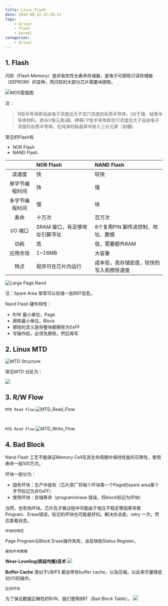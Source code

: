```yaml
---
title: Linux_Flash
date: 2018-08-22 22:20:13
tags:
    - driver
    - flash
    - kernel
categories:
    - driver
---
```


## 1. Flash
闪存（Flash Memory）是非易失性长寿命存储器，是电子可擦除只读存储器（EEPROM）的变种，而闪存的大部分芯片需要块擦除。

![MOS管插图](https://raw.githubusercontent.com/JShell07/jshell07.github.io/master/images/Linux_Flash/MOS%E7%AE%A1.png)

<!--more-->

注：
>N型半导体即自由电子浓度远大于空穴浓度的杂质半导体。(对于锗、硅类半导体材料，掺杂Ⅴ族元素(磷、砷等)
P型半导体即空穴浓度远大于自由电子浓度的杂质半导体。在纯净的硅晶体中掺入三价元素（如硼）

常见的Flash有
- NOR Flash
- NAND Flash

| | NOR Flash | NAND Flash |
| :-: | :- | :- |
| 读速度 | 快 | 较快 |
| 单字节编程时间 | 快 | 慢 |
| 多字节编程时间 | 慢 | 快 |
| 寿命 | 十万次 | 百万次 |
| I/O 端口 | SRAM 接口，有足够地址引脚寻址 | 8个复用PIN 脚传送控制、地址、数据 |
| 功耗 | 高 | 低，需要额外RAM |
| 应用市场 | 1~16MB | 大容量 |
| 特点 | 程序可在芯片内运行 | 成本低，高存储密度，较快的写入和擦除速度 |

![Large Page Nand](https://raw.githubusercontent.com/JShell07/jshell07.github.io/master/images/Linux_Flash/Large_Page_Nand.png)

注：Spare Area 常常可以存储一些BBT信息。

Nand Flash 硬件特性：
- R/W 最小单位，Page
- 擦除最小单位，Block
- 擦除的含义是将整块都擦除为0xFF
- 写操作前，必须先擦除，然后再写

## 2. Linux MTD

![MTD Structure](https://raw.githubusercontent.com/JShell07/jshell07.github.io/master/images/Linux_Flash/Linux_MTD_Structure.png)

常见MTD 分区为：

![](https://raw.githubusercontent.com/JShell07/jshell07.github.io/master/images/Linux_Flash/MTD_Common_Partitions.png)

## 3. R/W Flow

`MTD Read Flow`
![MTD_Read_Flow](https://raw.githubusercontent.com/JShell07/jshell07.github.io/master/images/Linux_Flash/MTD_Read_Flow.png)

<br>

`MTD Read Flow`
![MTD_Write_Flow](https://raw.githubusercontent.com/JShell07/jshell07.github.io/master/images/Linux_Flash/MTD_Write_Flow.png)

## 4. Bad Block
Nand Flash 工艺不能保证Memory Cell在其生命周期中保持性能的可靠性，使用寿命一般100万次。

坏块一般分为：

- 固有坏块：生产中就有（芯片原厂将每个坏块第一个Page的spare area某个字节标记为非0xFF）
- 使用坏块：存储寿命（program/erase 错误，将block标记为坏块）

当然，也有伪坏块。芯片在才做过程中可能由于电压不稳定等因素导致Program、Erase错误，标记的坏块也可能是好的。解决办法是，retry 一次，然后查看状态。

`坏块的特性`

Page Program与Block Erase操作失败，会反映到Status Register。

`避免坏块策略`

**Wear-Leveling(损益均衡)技术**
![](https://raw.githubusercontent.com/JShell07/jshell07.github.io/master/images/Linux_Flash/Wear_Leveling.png)

**Buffer Cache**
类似于UBIFS 都会带有buffer cache，以及压缩，以此来尽量降低对I/O的操作。

`应对坏块`

为了保证数据正确性的R/W，我们使用BBT（Bad Block Table）。
![](https://raw.githubusercontent.com/JShell07/jshell07.github.io/master/images/Linux_Flash/BBT.png)




